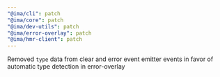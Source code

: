 ```yaml
---
"@ima/cli": patch
"@ima/core": patch
"@ima/dev-utils": patch
"@ima/error-overlay": patch
"@ima/hmr-client": patch
---
```


Removed `type` data from clear and error event emitter events in favor of automatic type detection in error-overlay
